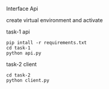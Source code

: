 Interface Api

create virtual environment and activate

task-1 api
```
pip intall -r requirements.txt
cd task-1
python api.py
```

task-2 client
```
cd task-2
python client.py
```
